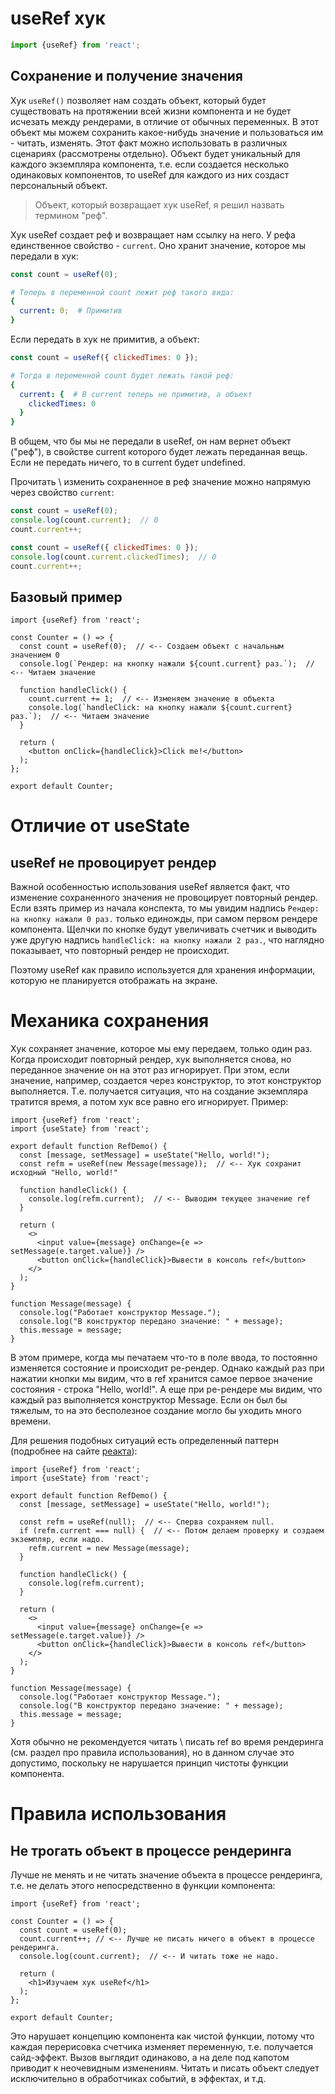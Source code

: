 # useRef хук

```javascript
import {useRef} from 'react';
```

## Сохранение и получение значения

Хук `useRef()` позволяет нам создать объект, который будет существовать на протяжении всей жизни компонента и не будет исчезать между рендерами, в отличие от обычных переменных. В этот объект мы можем сохранить какое-нибудь значение и пользоваться им - читать, изменять. Этот факт можно использовать в различных сценариях (рассмотрены отдельно). Объект будет уникальный для каждого экземпляра компонента, т.е. если создается несколько одинаковых компонентов, то useRef для каждого из них создаст персональный объект.

> Объект, который возвращает хук useRef, я решил назвать термином "реф".

Хук useRef создает реф и возвращает нам ссылку на него. У рефа единственное свойство  - `current`. Оно хранит значение, которое мы передали в хук:

```javascript
const count = useRef(0);
```

```yaml
# Теперь в переменной count лежит реф такого вида:
{
  current: 0;  # Примитив
}
```

Если передать в хук не примитив, а объект:

```javascript
const count = useRef({ clickedTimes: 0 });
```

```yaml
# Тогда в переменной count будет лежать такой реф:
{
  current: {  # В current теперь не примитив, а объект
    clickedTimes: 0
  }
}
```

В общем, что бы мы не передали в useRef, он нам вернет объект ("реф"), в свойстве current которого будет лежать переданная вещь. Если не передать ничего, то в current будет undefined.

Прочитать \ изменить сохраненное в реф значение можно напрямую через свойство `current`:

```javascript
const count = useRef(0);
console.log(count.current);  // 0
count.current++;
```

```javascript
const count = useRef({ clickedTimes: 0 });
console.log(count.current.clickedTimes);  // 0
count.current++;
```

## Базовый пример

```react
import {useRef} from 'react';

const Counter = () => {
  const count = useRef(0);  // <-- Создаем объект с начальным значением 0
  console.log(`Рендер: на кнопку нажали ${count.current} раз.`);  // <-- Читаем значение

  function handleClick() {
    count.current += 1;  // <-- Изменяем значение в объекта
    console.log(`handleClick: на кнопку нажали ${count.current} раз.`);  // <-- Читаем значение
  }

  return (
    <button onClick={handleClick}>Click me!</button>
  );
};

export default Counter;
```

# Отличие от useState

## useRef не провоцирует рендер

Важной особенностью использования useRef является факт, что изменение сохраненного значения не провоцирует повторный рендер. Если взять пример из начала конспекта, то мы увидим надпись `Рендер: на кнопку нажали 0 раз.` только единожды, при самом первом рендере компонента. Щелчки по кнопке будут увеличивать счетчик и выводить уже другую надпись `handleClick: на кнопку нажали 2 раз.`, что наглядно показывает, что повторный рендер не происходит.

Поэтому useRef как правило используется для хранения информации, которую не планируется отображать на экране.

# Механика сохранения

Хук сохраняет значение, которое мы ему передаем, только один раз. Когда происходит повторный рендер, хук выполняется снова, но переданное значение он на этот раз игнорирует. При этом, если значение, например, создается через конструктор, то этот конструктор выполняется. Т.е. получается ситуация, что на создание экземпляра тратится время, а потом хук все равно его игнорирует. Пример:

```react
import {useRef} from 'react';
import {useState} from 'react';

export default function RefDemo() {
  const [message, setMessage] = useState("Hello, world!");
  const refm = useRef(new Message(message));  // <-- Хук сохранит исходный "Hello, world!"
  
  function handleClick() {
    console.log(refm.current);  // <-- Выводим текущее значение ref
  }

  return (
    <>
      <input value={message} onChange={e => setMessage(e.target.value)} />
      <button onClick={handleClick}>Вывести в консоль ref</button>
    </>
  );
}

function Message(message) {
  console.log("Работает конструктор Message.");
  console.log("В конструктор передано значение: " + message);
  this.message = message;
}
```

В этом примере, когда мы печатаем что-то в поле ввода, то постоянно изменяется состояние и происходит ре-рендер. Однако каждый раз при нажатии кнопки мы видим, что в ref хранится самое первое значение состояния - строка "Hello, world!". А еще при ре-рендере мы видим, что каждый раз выполняется конструктор Message. Если он был бы тяжелым, то на это бесполезное создание могло бы уходить много времени.

Для решения подобных ситуаций есть определенный паттерн (подробнее на сайте [реакта](https://react.dev/reference/react/useRef#avoiding-recreating-the-ref-contents)):

```react
import {useRef} from 'react';
import {useState} from 'react';

export default function RefDemo() {
  const [message, setMessage] = useState("Hello, world!");

  const refm = useRef(null);  // <-- Сперва сохраняем null.
  if (refm.current === null) {  // <-- Потом делаем проверку и создаем экземпляр, если надо.
    refm.current = new Message(message);
  }
  
  function handleClick() {
    console.log(refm.current);
  }

  return (
    <>
      <input value={message} onChange={e => setMessage(e.target.value)} />
      <button onClick={handleClick}>Вывести в консоль ref</button>
    </>
  );
}

function Message(message) {
  console.log("Работает конструктор Message.");
  console.log("В конструктор передано значение: " + message);
  this.message = message;
}
```

Хотя обычно не рекомендуется читать \ писать ref во время рендеринга (см. раздел про правила использования), но в данном случае это допустимо, поскольку не нарушается принцип чистоты функции компонента.

# Правила использования

## Не трогать объект в процессе рендеринга

Лучше не менять и не читать значение объекта в процессе рендеринга, т.е. не делать этого непосредственно в функции компонента:

```react
import {useRef} from 'react';

const Counter = () => {
  const count = useRef(0);
  count.current++; // <-- Лучше не писать ничего в объект в процессе рендеринга.
  console.log(count.current);  // <-- И читать тоже не надо.

  return (
    <h1>Изучаем хук useRef</h1>
  );
};

export default Counter;
```

Это нарушает концепцию компонента как чистой функции, потому что каждая перерисовка счетчика изменяет переменную, т.е. получается сайд-эффект. Вызов выглядит одинаково, а на деле под капотом приводит к неочевидным изменениям. Читать и писать объект следует исключительно в обработчиках событий, в эффектах, и т.д.


